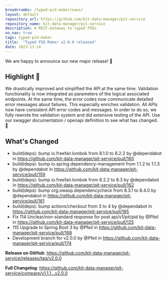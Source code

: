 ```yaml
---
breadcrumbs: /typed-pid-maker/news/
layout: default
repository_url: https://github.com/kit-data-manager/pit-service
repository_name: kit-data-manager/pit-service
description: A REST-Gateway to typed PIDs.
no_nav: true
tags: typed-pid-maker
title:  "Typed PID Maker v2.0.0 released"
date: 2023-11-14
---
```


We are happy to announce our new major release! 🎉

## Highlight 🌻 

We drastically improved and simplified the API at the same time. Validation functionality is now integrated as parameters of the logical associated endpoints. At the same time, the error codes now communicate detailed error messages about failures. This especially enriches validation. All APIs now have consistent API error codes and messages. In order to do so, we fully rewrote the validation system and did extensive testing of the API. Use our swagger documentation / openapi definition to see what has changed. 🚀

## What's Changed
* build(deps): bump io.freefair.lombok from 8.1.0 to 8.2.2 by @dependabot in https://github.com/kit-data-manager/pit-service/pull/160
* build(deps): bump io.spring.dependency-management from 1.1.2 to 1.1.3 by @dependabot in https://github.com/kit-data-manager/pit-service/pull/159
* build(deps): bump io.freefair.lombok from 8.2.2 to 8.3 by @dependabot in https://github.com/kit-data-manager/pit-service/pull/162
* build(deps): bump org.owasp.dependencycheck from 8.3.1 to 8.4.0 by @dependabot in https://github.com/kit-data-manager/pit-service/pull/161
* build(deps): bump actions/checkout from 3 to 4 by @dependabot in https://github.com/kit-data-manager/pit-service/pull/165
* Fix 114 Unclear/non-standard response for post api/v1/pit/pid by @Pfeil in https://github.com/kit-data-manager/pit-service/pull/125
* 115 Upgrade to Spring Boot 3 by @Pfeil in https://github.com/kit-data-manager/pit-service/pull/168
* Development branch for v2.0.0 by @Pfeil in https://github.com/kit-data-manager/pit-service/pull/174

**Release on GitHub**: https://github.com/kit-data-manager/pit-service/releases/tag/v2.0.0

**Full Changelog**: https://github.com/kit-data-manager/pit-service/compare/v1.1.1...v2.0.0